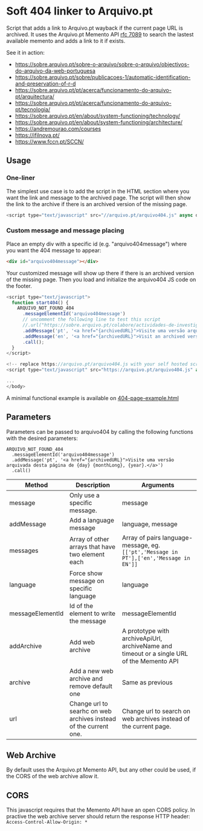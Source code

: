 # Soft 404 linker to Arquivo.pt

Script that adds a link to Arquivo.pt wayback if the current page URL is archived.
It uses the Arquivo.pt Memento API [rfc 7089](https://tools.ietf.org/html/rfc7089) to search the lastest available memento and adds a link to it if exists.

See it in action:
* https://sobre.arquivo.pt/sobre-o-arquivo/sobre-o-arquivo/objectivos-do-arquivo-da-web-portuguesa
* https://sobre.arquivo.pt/sobre/publicacoes-1/automatic-identification-and-preservation-of-r-d
* https://sobre.arquivo.pt/pt/acerca/funcionamento-do-arquivo-pt/arquitectura/
* https://sobre.arquivo.pt/pt/acerca/funcionamento-do-arquivo-pt/tecnologia/
* https://sobre.arquivo.pt/en/about/system-functioning/technology/
* https://sobre.arquivo.pt/en/about/system-functioning/architecture/
* https://andremourao.com/courses
* https://ifilnova.pt/
* https://www.fccn.pt/SCCN/

## Usage

### One-liner

The simplest use case is to add the script in the HTML section where you want the link and message to the archived page.
The script will then show the link to the archive if there is an archived version of the missing page.

```js
<script type="text/javascript" src="//arquivo.pt/arquivo404.js" async defer onload="ARQUIVO_NOT_FOUND_404.call();"></script>
```

### Custom message and message placing


Place an empty div with a specific id (e.g. "arquivo404message") where you want the 404 message to appear:

```html
<div id="arquivo404message"></div>
```

Your customized message will show up there if there is an archived version of the missing page.
Then you load and initialize the arquivo404 JS code on the footer.

```js
<script type="text/javascript">
  function start404() {
    ARQUIVO_NOT_FOUND_404
      .messageElementId('arquivo404message')
      // uncomment the following line to test this script 
      //.url("https://sobre.arquivo.pt/colabore/actividades-de-investigacao-e-desenvolvimento/bolsas-1/bolsas")
      .addMessage('pt', '<a href="{archivedURL}">Visite uma versão arquivada desta página de {day} {monthLong}, {year}.</a>')
      .addMessage('en', '<a href="{archivedURL}">Visit an archived version of this page from {day} {monthLong}, {year}.</a>')
      .call();
  }
</script>

<!-- replace https://arquivo.pt/arquivo404.js with your self hosted script  -->
<script type="text/javascript" src="https://arquivo.pt/arquivo404.js" async defer onload="start404();"></script>

...
</body>
```

A minimal functional example is available on [404-page-example.html](404-page-example.html)

## Parameters

Parameters can be passed to arquivo404 by calling the following functions with the desired parameters:
```
ARQUIVO_NOT_FOUND_404
  .messageElementId('arquivo404message')
  .addMessage('pt', '<a href="{archivedURL}">Visite uma versão arquivada desta página de {day} {monthLong}, {year}.</a>')
  .call()
```

| Method | Description | Arguments |
| -- | -- | -- |
| message | Only use a specific message. | message |
| addMessage | Add a language message | language, message | 
| messages | Array of other arrays that have two element each | Array of pairs language-message, eg. `[['pt','Message in PT'],['en','Message in EN']]`
| language | Force show message on specific language | language |
| messageElementId | Id of the element to write the message | messageElementId |
| addArchive | Add web archive | A prototype with archiveApiUrl, archiveName and timeout or a single URL of the Memento API |
| archive | Add a new web archive and remove default one | Same as previous |
| url | Change url to searhc on web archives instead of the current one. | Change url to search on web archives instead of the current page. |

## Web Archive
By default uses the Arquivo.pt Memento API, but any other could be used, if the CORS of the web archive allow it.

## CORS
This javascript requires that the Memento API have an open CORS policy.
In practive the web archive server should return the response HTTP header: `Access-Control-Allow-Origin: *`

